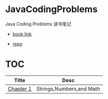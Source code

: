 # JavaCodingProblems

Java Coding Problems 读书笔记

- [book link](https://www.packtpub.com/product/java-coding-problems/9781789801415)

- [repo](https://github.com/PacktPublishing/Java-Coding-Problems)

# TOC

| Title                                                  | Desc                     |
|--------------------------------------------------------|--------------------------|
| [Chapter 1](src/main/java/com/m/jcp/chapter_1/_TOC.md) | Strings,Numbers,and Math |
